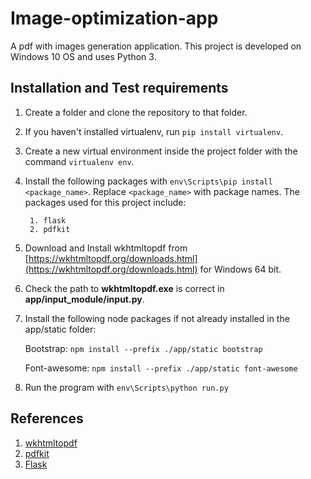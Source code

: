 # Image-optimization-app

A pdf with images generation application.
This project is developed on Windows 10 OS and uses Python 3.

## Installation and Test requirements

1. Create a folder and clone the repository to that folder.
2. If you haven't installed virtualenv, run `pip install virtualenv`.
3. Create a new virtual environment inside the project folder with the command `virtualenv env`.
4. Install the following packages with `env\Scripts\pip install <package_name>`.
   Replace `<package_name>` with package names.
    The packages used for this project include:
        
        1. flask
        2. pdfkit
        
5. Download and Install wkhtmltopdf from [https://wkhtmltopdf.org/downloads.html](https://wkhtmltopdf.org/downloads.html) for Windows 64 bit.
6. Check the path to **wkhtmltopdf.exe** is correct in **app/input_module/input.py**.
7. Install the following node packages if not already installed in the app/static folder:
    
    Bootstrap: `npm install --prefix ./app/static bootstrap`
    
    Font-awesome: `npm install --prefix ./app/static font-awesome`
8. Run the program with `env\Scripts\python run.py`

## References
1. [wkhtmltopdf](https://wkhtmltopdf.org/)
2. [pdfkit](https://pypi.python.org/pypi/pdfkit)
3. [Flask](flask.pocoo.org/)
    
